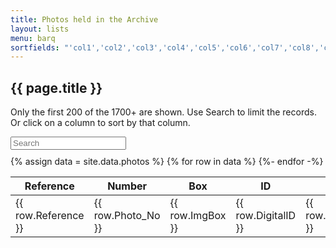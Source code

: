 ```yaml
---
title: Photos held in the Archive
layout: lists
menu: barq
sortfields: "'col1','col2','col3','col4','col5','col6','col7','col8','col9','col10','col11','col12','col13','col14','col15','col16'"
---
```


## {{ page.title }}

Only the first 200 of the 1700+ are shown. Use Search to limit the records. Or click on a column to sort by that column.

<div id="entry-list">
<div class="row" style="margin-bottom:10px;">
		<input type="search" class="search form-control" placeholder="Search" />
</div>
<table class="photos">
<thead>
  <tr>
    <th><span class="sort" data-sort="col1">Reference</span></th>
    <th><span class="sort" data-sort="col2">Number</span></th>
    <th><span class="sort" data-sort="col3">Box</span></th>
    <th><span class="sort" data-sort="col4">ID</span></th>
    <th><span class="sort" data-sort="col5">Date1</span></th>
    <th><span class="sort" data-sort="col6">Source</span></th>
    <th><span class="sort" data-sort="col7">Date2</span></th>
    <th><span class="sort" data-sort="col8">Subject</span></th>
    <th><span class="sort" data-sort="col9">Notes</span></th>
    <th><span class="sort" data-sort="col10">Details</span></th>
    <th><span class="sort" data-sort="col11">Creator</span></th>
    <th><span class="sort" data-sort="col12">Location</span></th>
    <th><span class="sort" data-sort="col13">Dimensions</span></th>
    <th><span class="sort" data-sort="col14">Condition</span></th>
    <th><span class="sort" data-sort="col15">Format</span></th>
    <th><span class="sort" data-sort="col16">Copyright</span></th>
  </tr>
</thead>
<tbody class="list">
{% assign data = site.data.photos %}
{% for row in data %}
  <tr>
    <td class="col1">{{ row.Reference }}</td>
    <td class="col2">{{ row.Photo_No }}</td>
    <td class="col3">{{ row.ImgBox }}</td>
    <td class="col4">{{ row.DigitalID }}</td>
    <td class="col5">{{ row.Date_Added }}</td>
    <td class="col6">{{ row.Source }}</td>
    <td class="col7">{{ row.Date }}</td>
    <td class="col8">{{ row.Subject }}</td>
    <td class="col9">{{ row.Notes }}</td>
    <td class="col10">{{ row.Details }}</td>
    <td class="col11">{{ row.Creator }}</td>
    <td class="col12">{{ row.Location }}</td>
    <td class="col13">{{ row.Dimensions }}</td>
    <td class="col14">{{ row.Condition }}</td>
    <td class="col15">{{ row.Format }}</td>
    <td class="col16">{{ row.Copyright }}</td>
  </tr>
{%- endfor -%}
</tbody>
</table>
</div>
